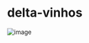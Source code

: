 # delta-vinhos
![image](https://github.com/richardsonmaia/delta-vinhos/assets/101746345/42e9b541-6910-4892-a8ea-4f2123edab54)
